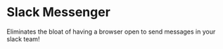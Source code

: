 # Slack Messenger
Eliminates the bloat of having a browser open to send messages in your slack team!
